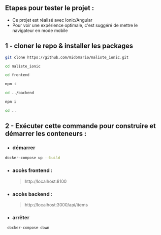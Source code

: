 ## Etapes pour tester le projet :

- Ce projet est réalisé avec Ionic/Angular
- Pour voir une expérience optimale, c'est suggéré de mettre le navigateur en mode mobile

## 1 - cloner le repo & installer les packages

```bash
git clone https://github.com/midomario/maliste_ionic.git
```

```bash
cd maliste_ionic
```

```bash
cd frontend
```

```bash
npm i
```

```bash
cd ../backend
```

```bash
npm i
```

```bash
cd ..
```

## 2 - Exécuter cette commande pour construire et démarrer les conteneurs :

- ### démarrer

```bash
docker-compose up --build
```

- ### accès frontend :
  > http://localhost:8100
- ### accès backend :

  > http://localhost:3000/api/items

- ### arrêter

```bash
 docker-compose down
```
